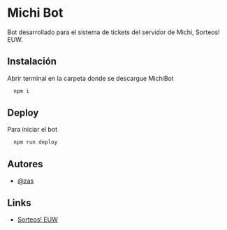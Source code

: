 # Michi Bot

Bot desarrollado para el sistema de tickets del servidor de Michi, Sorteos! EUW.
## Instalación

Abrir terminal en la carpeta donde se descargue MichiBot

```bash
  npm i
```
    
## Deploy

Para iniciar el bot

```bash
  npm run deploy
```


## Autores

- [@zas](https://github.com/meeeww)


## Links
 - [Sorteos! EUW](https://discord.gg/michifu)